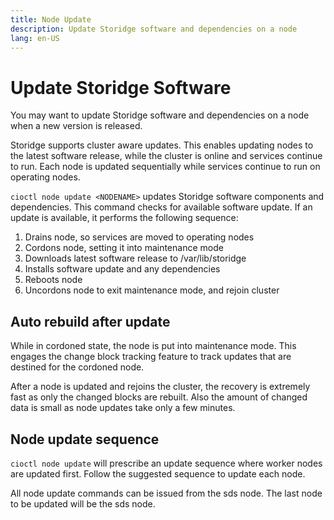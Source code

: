 ```yaml
---
title: Node Update
description: Update Storidge software and dependencies on a node  
lang: en-US
---
```


# Update Storidge Software

You may want to update Storidge software and dependencies on a node when a new version is released.

Storidge supports cluster aware updates. This enables updating nodes to the latest software release, while the cluster is online and services continue to run. Each node is updated sequentially while services continue to run on operating nodes.

`cioctl node update <NODENAME>` updates Storidge software components and dependencies. This command checks for available software update. If an update is available, it performs the following sequence:

1. Drains node, so services are moved to operating nodes
2. Cordons node, setting it into maintenance mode
3. Downloads latest software release to /var/lib/storidge
4. Installs software update and any dependencies
5. Reboots node
6. Uncordons node to exit maintenance mode, and rejoin cluster

## Auto rebuild after update

While in cordoned state, the node is put into maintenance mode. This engages the change block tracking feature to track updates that are destined for the cordoned node.

After a node is updated and rejoins the cluster, the recovery is extremely fast as only the changed blocks are rebuilt. Also the amount of changed data is small as node updates take only a few minutes.

## Node update sequence

`cioctl node update` will prescribe an update sequence where worker nodes are updated first. Follow the suggested sequence to update each node.

All node update commands can be issued from the sds node. The last node to be updated will be the sds node.
